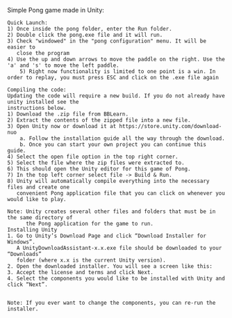 Simple Pong game made in Unity:


	Quick Launch:
	1) Once inside the pong folder, enter the Run folder. 
	2) Double click the pong.exe file and it will run.
	3) Check "windowed" in the "pong configuration" menu. It will be easier to
	   close the program
	4) Use the up and down arrows to move the paddle on the right. Use the 'a' and 's' to move the left paddle. 
        5) Right now functionality is limited to one point is a win. In order to replay, you must press ESC and click on the .exe file again
	
	Compiling the code:
	Updating the code will require a new build. If you do not already have unity installed see the
	instructions below.
	1) Download the .zip file from BBLearn.
	2) Extract the contents of the zipped file into a new file.
	3) Open Unity now or download it at https://store.unity.com/download-nuo
		a. Follow the installation guide all the way through the download.
		b. Once you can start your own project you can continue this guide.
	4) Select the open file option in the top right corner.
	5) Select the file where the zip files were extracted to.
	6) This should open the Unity editor for this game of Pong.
	7) In the top left corner select file -> Build & Run.
	8) Unity will automatically compile everything into the necessary files and create one
	   convenient Pong application file that you can click on whenever you would like to play.

	Note: Unity creates several other files and folders that must be in the same directory of
	      the Pong application for the game to run.
	Installing Unity
	1. Go to Unity’s Download Page and click “Download Installer for Windows”.
	   A UnityDownloadAssistant-x.x.exe file should be downloaded to your “Downloads”
	   folder (where x.x is the current Unity version).
	2. Open the downloaded installer. You will see a screen like this:
	3. Accept the license and terms and click Next.
	4. Select the components you would like to be installed with Unity and click “Next”.


	Note: If you ever want to change the components, you can re-run the installer.
